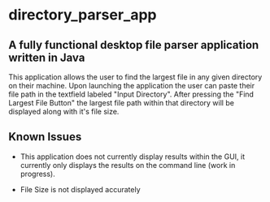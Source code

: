 # directory_parser_app

## A fully functional desktop file parser application written in Java

This application allows the user to find the largest file in any given directory on their machine. Upon launching the application the user can paste their file path in the textfield labeled "Input Directory". After pressing the "Find Largest File Button" the largest file path within that directory will be displayed along with it's file size.

## Known Issues

- This application does not currently display results within the GUI, it currently only displays the results on the command line (work in progress).

- File Size is not displayed accurately 
